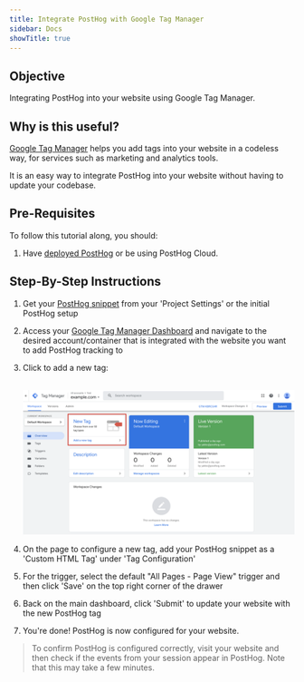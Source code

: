 ```yaml
---
title: Integrate PostHog with Google Tag Manager
sidebar: Docs
showTitle: true
---
```


## Objective

Integrating PostHog into your website using Google Tag Manager.

## Why is this useful?

[Google Tag Manager](https://marketingplatform.google.com/about/tag-manager/) helps you add tags into your website in a codeless way, for services such as marketing and analytics tools. 

It is an easy way to integrate PostHog into your website without having to update your codebase. 

## Pre-Requisites

To follow this tutorial along, you should:

1. Have [deployed PostHog](/docs/deployment) or be using PostHog Cloud.

## Step-By-Step Instructions

1. Get your [PostHog snippet]((/docs/deployment/snippet-installation)) from your 'Project Settings' or the initial PostHog setup
2. Access your [Google Tag Manager Dashboard](https://tagmanager.google.com/) and navigate to the desired account/container that is integrated with the website you want to add PostHog tracking to
3. Click to add a new tag:

    <br />![GTM Dashboard](../../../images/tutorials/gtm/dashboard.png)<br />

4. On the page to configure a new tag, add your PostHog snippet as a 'Custom HTML Tag' under 'Tag Configuration'
5. For the trigger, select the default "All Pages - Page View" trigger and then click 'Save' on the top right corner of the drawer
6. Back on the main dashboard, click 'Submit' to update your website with the new PostHog tag
7. You're done! PostHog is now configured for your website.

> To confirm PostHog is configured correctly, visit your website and then check if the events from your session appear in PostHog. Note that this may take a few minutes.